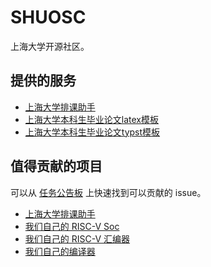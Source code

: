 # SHUOSC

上海大学开源社区。

## 提供的服务

- [上海大学排课助手](https://xk.shuosc.com/)
- [上海大学本科生毕业论文latex模板](https://github.com/shuosc/SHU-Bachelor-Thesis-OSC)
- [上海大学本科生毕业论文typst模板](https://github.com/shuosc/SHU-Bachelor-Thesis-Typst)

## 值得贡献的项目

可以从 [任务公告板](https://github.com/orgs/shuosc/projects/3) 上快速找到可以贡献的 issue。

- [上海大学排课助手](https://github.com/shuosc/shu-scheduling-helper)
- [我们自己的 RISC-V Soc](https://github.com/shuosc/shuorv)
- [我们自己的 RISC-V 汇编器](https://github.com/shuosc/shuasm)
- [我们自己的编译器](https://github.com/shuosc/Come)
